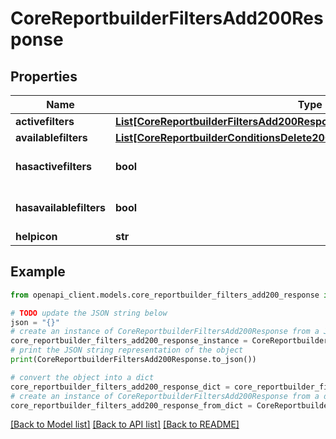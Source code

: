 # CoreReportbuilderFiltersAdd200Response


## Properties

Name | Type | Description | Notes
------------ | ------------- | ------------- | -------------
**activefilters** | [**List[CoreReportbuilderFiltersAdd200ResponseActivefiltersInner]**](CoreReportbuilderFiltersAdd200ResponseActivefiltersInner.md) |  | 
**availablefilters** | [**List[CoreReportbuilderConditionsDelete200ResponseAvailableconditionsInner]**](CoreReportbuilderConditionsDelete200ResponseAvailableconditionsInner.md) |  | 
**hasactivefilters** | **bool** | hasactivefilters | [default to False]
**hasavailablefilters** | **bool** | hasavailablefilters | [default to False]
**helpicon** | **str** | helpicon | 

## Example

```python
from openapi_client.models.core_reportbuilder_filters_add200_response import CoreReportbuilderFiltersAdd200Response

# TODO update the JSON string below
json = "{}"
# create an instance of CoreReportbuilderFiltersAdd200Response from a JSON string
core_reportbuilder_filters_add200_response_instance = CoreReportbuilderFiltersAdd200Response.from_json(json)
# print the JSON string representation of the object
print(CoreReportbuilderFiltersAdd200Response.to_json())

# convert the object into a dict
core_reportbuilder_filters_add200_response_dict = core_reportbuilder_filters_add200_response_instance.to_dict()
# create an instance of CoreReportbuilderFiltersAdd200Response from a dict
core_reportbuilder_filters_add200_response_from_dict = CoreReportbuilderFiltersAdd200Response.from_dict(core_reportbuilder_filters_add200_response_dict)
```
[[Back to Model list]](../README.md#documentation-for-models) [[Back to API list]](../README.md#documentation-for-api-endpoints) [[Back to README]](../README.md)



